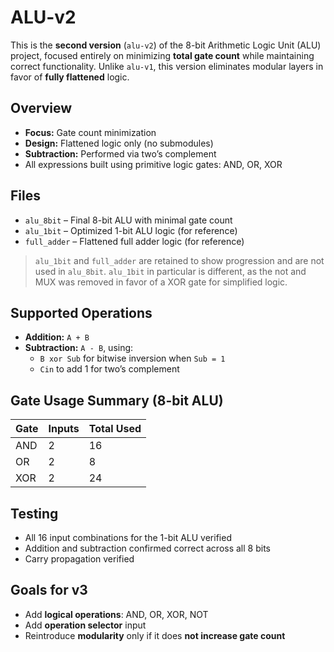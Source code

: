# ALU-v2

This is the **second version** (`alu-v2`) of the 8-bit Arithmetic Logic Unit (ALU) project,
focused entirely on minimizing **total gate count** while maintaining correct functionality.
Unlike `alu-v1`, this version eliminates modular layers in favor of **fully flattened** logic.

## Overview

- **Focus:** Gate count minimization
- **Design:** Flattened logic only (no submodules)
- **Subtraction:** Performed via two’s complement
- All expressions built using primitive logic gates: AND, OR, XOR

## Files

- `alu_8bit` – Final 8-bit ALU with minimal gate count
- `alu_1bit` – Optimized 1-bit ALU logic (for reference)
- `full_adder` – Flattened full adder logic (for reference)

> `alu_1bit` and `full_adder` are retained to show progression and are not used in `alu_8bit`.
> `alu_1bit` in particular is different, as the not and MUX was removed in favor of a XOR gate for simplified logic.

## Supported Operations

- **Addition:** `A + B`
- **Subtraction:** `A - B`, using:
  - `B xor Sub` for bitwise inversion when `Sub = 1`
  - `Cin` to add 1 for two’s complement

## Gate Usage Summary (8-bit ALU)

| Gate | Inputs | Total Used |
|------|--------|------------|
| AND  | 2      | 16         |
| OR   | 2      | 8          |
| XOR  | 2      | 24         |

## Testing

- All 16 input combinations for the 1-bit ALU verified
- Addition and subtraction confirmed correct across all 8 bits
- Carry propagation verified

## Goals for v3

- Add **logical operations**: AND, OR, XOR, NOT
- Add **operation selector** input
- Reintroduce **modularity** only if it does **not increase gate count**
